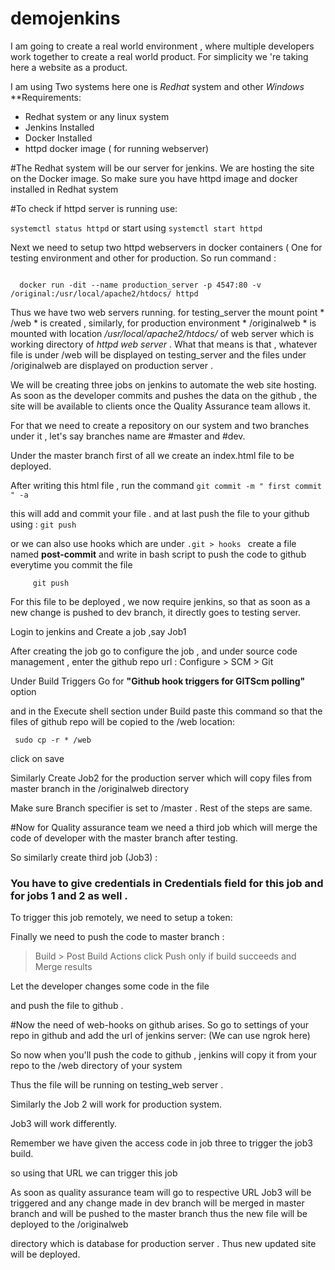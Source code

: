 # demojenkins


I am going to create a real world environment , where multiple developers work together to create a real world product. For simplicity we 're taking here a website as a product.

I am using Two systems here one is *Redhat* system and other *Windows*
**Requirements:
  * Redhat system or any linux system
  * Jenkins Installed
  * Docker Installed
  * httpd docker image ( for running webserver)
  

#The Redhat system will be our server for jenkins. We are hosting the site on the Docker image. So make sure you have httpd image and docker installed in Redhat system 

#To check if httpd server is running use:

```systemctl status httpd```
or start using 
```systemctl start httpd ```


Next we need to setup two httpd webservers in docker containers ( One for testing environment and other for production. So run command :

``` docker run -dit --name testing_server -p 4546:80 -v /web:/usr/local/apache2/htdocs/ httpd

  docker run -dit --name production_server -p 4547:80 -v /original:/usr/local/apache2/htdocs/ httpd
```


Thus we have two web servers running. for testing_server the mount point * /web * is created , similarly, for production environment * /originalweb * is mounted with location */usr/local/apache2/htdocs/* of web server which is working directory of *httpd web server* . What that means is that , whatever file is under /web will be displayed on testing_server and the files under /originalweb are displayed on production server .


We will be creating three jobs on jenkins to automate the web site hosting. As soon as the developer commits and pushes the data on the github , the site will be available to clients once the Quality Assurance team allows it.


For that we need to create a repository on our system and two branches under it , let's say branches name are #master and #dev.


Under the master branch first of all we create an index.html file to be deployed.


After writing this html file , run the command
```git commit -m " first commit " -a ```

this will add and commit your file . and at last push the file to your github using :
``` git push ```

or we can also use hooks which are under 
```.git > hooks ```
create a file named **post-commit**  and write in bash script to push the code to github everytime you commit the file
``` !#/bin/bash
     git push 
```



For this file to be deployed , we now require jenkins, so that as soon as a new change is pushed to dev branch, it directly goes to testing server.


Login to jenkins and Create a job ,say Job1

After creating the job go to configure the job , and under source code management , enter the github repo url :
Configure > SCM > Git

Under Build Triggers Go for **"Github hook triggers for GITScm polling"** option

and in the Execute shell section under Build  paste this command so that the files of github repo will be copied to the /web location:

``` sudo cp -r * /web```


click on save

Similarly Create Job2 for the production server which will copy files from master branch in the /originalweb directory

Make sure Branch specifier is set to /master . Rest of the steps are same.

#Now for Quality assurance team we need a third job which will merge the code of developer with the master branch after testing.

So similarly create third job (Job3) :

### You have to give credentials in Credentials field for this job and for jobs 1 and 2 as well .

To trigger this job remotely, we need to setup a token:

Finally we need to push the code to master branch :
> Build > Post Build Actions 
click Push only if build succeeds  and Merge results


Let the developer changes some code in the file

and push the file to github .

#Now the need of web-hooks on github arises. So go to settings of your repo in github and add the url of jenkins server:
(We can use ngrok here)

So now when you'll push the code to github , jenkins will copy it from your repo to the /web directory of your system


Thus the file will be running on testing_web server .

Similarly the Job 2 will work for production system.

Job3 will work differently.

Remember we have given the access code in job three to trigger the job3 build.

so using that URL we can trigger this job

As soon as quality assurance team will go to respective URL Job3 will be triggered and any change made in dev branch will be merged in master branch and will be pushed to the master branch thus the new file will be deployed to the /originalweb

directory which is database for production server . Thus new updated site will be deployed.




